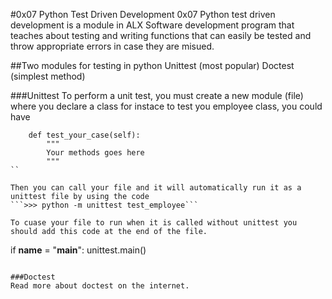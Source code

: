 #0x07 Python Test Driven Development
0x07 Python test driven development is a module in ALX Software development program that teaches about testing and writing functions that can easily be tested and throw appropriate errors in case they are misued.

##Two modules for testing in python
Unittest (most popular)
Doctest (simplest method)

###Unittest
To perform a unit test, you must create a new module (file) where you declare a class for instace to test you employee class, you could have
```class TestEmployee(unittest.TestCase):
	def test_your_case(self):
		"""
		Your methods goes here
		"""
``

Then you can call your file and it will automatically run it as a unittest file by using the code
```>>> python -m unittest test_employee```

To cuase your file to run when it is called without unittest you should add this code at the end of the file.

```
if __name__ = "__main__":
	unittest.main()
```

###Doctest
Read more about doctest on the internet.
